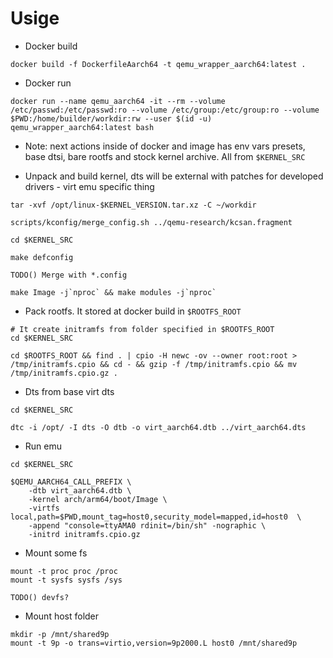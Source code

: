 # Usige

- Docker build

```
docker build -f DockerfileAarch64 -t qemu_wrapper_aarch64:latest .
```

- Docker run

```
docker run --name qemu_aarch64 -it --rm --volume /etc/passwd:/etc/passwd:ro --volume /etc/group:/etc/group:ro --volume $PWD:/home/builder/workdir:rw --user $(id -u) qemu_wrapper_aarch64:latest bash
```

- Note: next actions inside of docker and image has env vars presets, base dtsi, bare rootfs and stock kernel archive. All from `$KERNEL_SRC`


- Unpack and build kernel, dts will be external with patches for developed drivers - virt emu specific thing

```
tar -xvf /opt/linux-$KERNEL_VERSION.tar.xz -C ~/workdir

scripts/kconfig/merge_config.sh ../qemu-research/kcsan.fragment

cd $KERNEL_SRC

make defconfig

TODO() Merge with *.config

make Image -j`nproc` && make modules -j`nproc`
```

- Pack rootfs. It stored at docker build in `$ROOTFS_ROOT`

```
# It create initramfs from folder specified in $ROOTFS_ROOT
cd $KERNEL_SRC

cd $ROOTFS_ROOT && find . | cpio -H newc -ov --owner root:root > /tmp/initramfs.cpio && cd - && gzip -f /tmp/initramfs.cpio && mv /tmp/initramfs.cpio.gz .
```

- Dts from base virt dts

```
cd $KERNEL_SRC

dtc -i /opt/ -I dts -O dtb -o virt_aarch64.dtb ../virt_aarch64.dts
```

- Run emu

```
cd $KERNEL_SRC

$QEMU_AARCH64_CALL_PREFIX \
    -dtb virt_aarch64.dtb \
    -kernel arch/arm64/boot/Image \
    -virtfs local,path=$PWD,mount_tag=host0,security_model=mapped,id=host0  \
    -append "console=ttyAMA0 rdinit=/bin/sh" -nographic \
    -initrd initramfs.cpio.gz
```

- Mount some fs

```
mount -t proc proc /proc
mount -t sysfs sysfs /sys

TODO() devfs?
```

- Mount host folder

```
mkdir -p /mnt/shared9p
mount -t 9p -o trans=virtio,version=9p2000.L host0 /mnt/shared9p
```